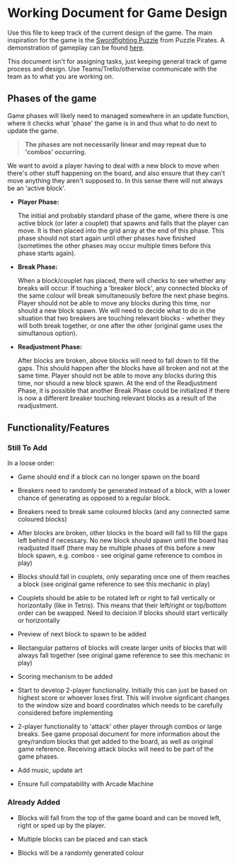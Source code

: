 # Working Document for Game Design

Use this file to keep track of the current design of the game.
The main inspiration for the game is the [Swordfighting Puzzle](https://yppedia.puzzlepirates.com/Swordfight) from Puzzle Pirates. A demonstration of gameplay can be found [here](https://www.youtube.com/watch?v=tjZq-b0F2GQ).

This document isn't for assigning tasks, just keeping general track of game process and design. Use Teams/Trello/otherwise communicate with the team as to what you are working on.

## Phases of the game

Game phases will likely need to managed somewhere in an update function, where it checks what 'phase' the game is in and thus what to do next to update the game.

> **The phases are not necessarily linear and may repeat due to 'combos' occurring.**

We want to avoid a player having to deal with a new block to move when there's other stuff happening on the board, and also ensure that they can't move anything they aren't supposed to. In this sense there will not always be an 'active block'.

- **Player Phase:**

    The initial and probably standard phase of the game, where there is one active block (or later a couplet) that spawns and falls that the player can move. It is then placed into the grid array at the end of this phase. This phase should not start again until other phases have finished (sometimes the other phases may occur multiple times before this phase starts again).

- **Break Phase:**

    When a block/couplet has placed, there will checks to see whether any breaks will occur. If touching a 'breaker block', any connected blocks of the same colour will break simultaneously before the next phase begins. Player should not be able to move any blocks during this time, nor should a new block spawn. We will need to decide what to do in the situation that two breakers are touching relevant blocks - whether they will both break together, or one after the other (original game uses the simultanous option).

- **Readjustment Phase:**

    After blocks are broken, above blocks will need to fall down to fill the gaps. This should happen after the blocks have all broken and not at the same time. Player should not be able to move any blocks during this time, nor should a new block spawn. At the end of the Readjustment Phase, it is possible that another Break Phase could be initialized if there is now a different breaker touching relevant blocks as a result of the readjustment.

## Functionality/Features

### Still To Add

In a loose order:

- Game should end if a block can no longer spawn on the board

- Breakers need to randomly be generated instead of a block, with a lower chance of generating as opposed to a regular block.

- Breakers need to break same coloured blocks (and any connected same coloured blocks)

- After blocks are broken, other blocks in the board will fall to fill the gaps left behind if necessary. No new block should spawn until the board has readjusted itself (there may be multiple phases of this before a new block spawn, e.g. combos - see original game reference to combos in play)

- Blocks should fall in couplets, only separating once one of them reaches a block (see original game reference to see this mechanic in play)

- Couplets should be able to be rotated left or right to fall vertically or horizontally (like in Tetris). This means that their left/right or top/bottom order can be swapped. Need to decision if blocks should start vertically or horizontally

- Preview of next block to spawn to be added

- Rectangular patterns of blocks will create larger units of blocks that will always fall together (see original game reference to see this mechanic in play)

- Scoring mechanism to be added

- Start to develop 2-player functionality. Initially this can just be based on highest score or whoever loses first. This will involve signficant changes to the window size and board coordinates which needs to be carefully considered before implementing

- 2-player functionality to 'attack' other player through combos or large breaks. See game proposal document for more information about the grey/random blocks that get added to the board, as well as original game reference. Receiving attack blocks will need to be part of the game phases.

- Add music, update art

- Ensure full compatability with Arcade Machine

### Already Added

- Blocks will fall from the top of the game board and can be moved left, right or sped up by the player.

- Multiple blocks can be placed and can stack

- Blocks will be a randomly generated colour
